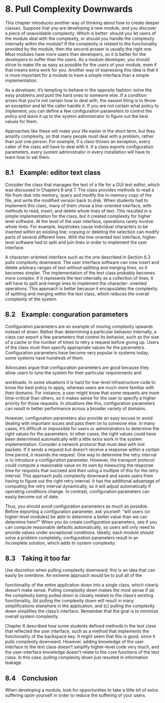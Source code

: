 # 8.  Pull Complexity Downwards

This chapter introduces another way of thinking about how to create
deeper classes. Suppose that you are developing a new module, and you
discover a piece of unavoidable complexity. Which is better: should you
let users of the module deal with the complexity, or should you handle the
complexity internally within the module? If the complexity is related to
the functionality provided by the module, then the second answer is
usually the right one. Most modules have more users than developers, so it
is better for the developers to suffer than the users. As a module developer,
you should strive to make life as easy as possible for the users of your
module, even if that means extra work for you. Another way of expressing
this idea is that it is more important for a module to have a simple
interface than a simple implementation.

As a developer, it’s tempting to behave in the opposite fashion: solve
the easy problems and punt the hard ones to someone else. If a condition
arises that you’re not certain how to deal with, the easiest thing is to throw
an exception and let the caller handle it. If you are not certain what policy
to implement, you can define a few configuration parameters to control the
policy and leave it up to the system administrator to figure out the best
values for them.

Approaches like these will make your life easier in the short term, but
they amplify complexity, so that many people must deal with a problem,
rather than just one person. For example, if a class throws an exception,
every caller of the class will have to deal with it. If a class exports
configuration parameters, every system administrator in every installation
will have to learn how to set them.


## 8.1    Example: editor text class

Consider the class that manages the text of a file for a GUI text editor,
which was discussed in Chapters 6 and 7. The class provides methods to
read a file from disk into memory, query and modify the in-memory copy
of the file, and write the modified version back to disk. When students had
to implement this class, many of them chose a line-oriented interface, with
methods to read, insert, and delete whole lines of text. This resulted in a
simple implementation for the class, but it created complexity for higher
level software. At the level of the user interface, operations rarely involve
whole lines. For example, keystrokes cause individual characters to be
inserted within an existing line; copying or deleting the selection can
modify parts of several different lines. With the line-oriented text
interface, higher-level software had to split and join lines in order to
implement the user interface.

A character-oriented interface such as the one described in Section 6.3
pulls complexity downward. The user interface software can now insert
and delete arbitrary ranges of text without splitting and merging lines, so
it becomes simpler. The implementation of the text class probably
becomes more complex: if it represents the text internally as a collection
of lines, it will have to split and merge lines to implement the character-
oriented operations. This approach is better because it encapsulates the
complexity of splitting and merging within the text class, which reduces
the overall complexity of the system.

## 8.2    Example: conguration parameters

Configuration parameters are an example of moving complexity upwards
instead of down. Rather than determining a particular behavior internally,
a class can export a few parameters that control its behavior, such as the
size of a cache or the number of times to retry a request before giving up.
Users of the class must then specify appropriate values for the parameters.
Configuration parameters have become very popular in systems today;
some systems have hundreds of them.

Advocates argue that configuration parameters are good because they
allow users to tune the system for their particular requirements and


workloads. In some situations it is hard for low-level infrastructure code to
know the best policy to apply, whereas users are much more familiar with
their domains. For instance, a user might know that some requests are
more time-critical than others, so it makes sense for the user to specify a
higher priority for those requests. In situations like this, configuration
parameters can result in better performance across a broader variety of
domains.

However, configuration parameters also provide an easy excuse to
avoid dealing with important issues and pass them on to someone else. In
many cases, it’s difficult or impossible for users or administrators to
determine the right values for the parameters. In other cases, the right
values could have been determined automatically with a little extra work
in the system implementation. Consider a network protocol that must deal
with lost packets. If it sends a request but doesn’t receive a response
within a certain time period, it resends the request. One way to determine
the retry interval is to introduce a configuration parameter. However, the
transport protocol could compute a reasonable value on its own by
measuring the response time for requests that succeed and then using a
multiple of this for the retry interval. This approach pulls complexity
downward and saves users from having to figure out the right retry
interval. It has the additional advantage of computing the retry interval
dynamically, so it will adjust automatically if operating conditions change.
In contrast, configuration parameters can easily become out of date.

Thus, you should avoid configuration parameters as much as possible.
Before exporting a configuration parameter, ask yourself: “will users (or
higher-level modules) be able to determine a better value than we can
determine here?” When you do create configuration parameters, see if you
can compute reasonable defaults automatically, so users will only need to
provide values under exceptional conditions. Ideally, each module should
solve a problem completely; configuration parameters result in an
incomplete solution, which adds to system complexity.

## 8.3    Taking it too far

Use discretion when pulling complexity downward; this is an idea that can
easily be overdone. An extreme approach would be to pull all of the


functionality of the entire application down into a single class, which
clearly doesn’t make sense. Pulling complexity down makes the most
sense if (a) the complexity being pulled down is closely related to the
class’s existing functionality, (b) pulling the complexity down will result
in many simplifications elsewhere in the application, and (c) pulling the
complexity down simplifies the class’s interface. Remember that the goal
is to minimize overall system complexity.

Chapter 6 described how some students defined methods in the text
class that reflected the user interface, such as a method that implements
the functionality of the backspace key. It might seem that this is good,
since it pulls complexity downward. However, adding knowledge of the
user interface to the text class doesn’t simplify higher-level code very
much, and the user-interface knowledge doesn’t relate to the core
functions of the text class. In this case, pulling complexity down just
resulted in information leakage.

## 8.4    Conclusion

When developing a module, look for opportunities to take a little bit of
extra suffering upon yourself in order to reduce the suffering of your
users.
